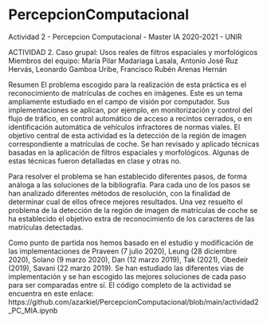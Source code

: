 # PercepcionComputacional
Actividad 2 - Percepcion Computacional - Master IA 2020-2021 - UNIR


ACTIVIDAD 2. Caso grupal: Usos reales de filtros espaciales y morfológicos
Miembros del equipo: María Pilar Madariaga Lasala, Antonio José Ruz Hervás, Leonardo Gamboa Uribe, Francisco Rubén Arenas Hernán


Resumen 
El problema escogido para la realización de esta práctica es el reconocimiento de matrículas de coches en imágenes.
Este es un tema ampliamente estudiado en el campo de visión por computador. 
Sus implementaciones se aplican, por ejemplo, en monitorización y control del flujo de tráfico, en control automático de acceso a recintos cerrados, o en identificación automática de vehículos infractores de normas viales.
El objetivo central de esta actividad es la detección de la región de imagen correspondiente a matrículas de coche.
Se han revisado y aplicado técnicas basadas en la aplicación de filtros espaciales y morfológicos.
Algunas de estas técnicas fueron detalladas en clase y otras no.
<p>Para resolver el problema se han establecido diferentes pasos, de forma análoga a las soluciones de la bibliografía.
Para cada uno de los pasos se han analizado diferentes métodos de resolución, con la finalidad de determinar cual de ellos ofrece mejores resultados.
Una vez resuelto el problema de la detección de la región de imagen de matrículas de coche se ha establecido el objetivo extra de reconocimiento de los caracteres de las matrículas detectadas. 
<p>Como punto de partida nos hemos basado en el estudio y modificación de las implementaciones de Praveen (7 julio 2020), Leung (28 diciembre 2020), Solano (9 marzo 2020), Dan (12 marzo 2019), Tak (2021), Obedeir (2019), Savani (22 marzo 2019).
Se han estudiado las diferentes vías de implementación y se han escogido las mejores soluciones de cada paso para ser comparadas entre sí.
El código completo de la actividad se encuentra en este enlace:
https://github.com/azarkiel/PercepcionComputacional/blob/main/actividad2_PC_MIA.ipynb
